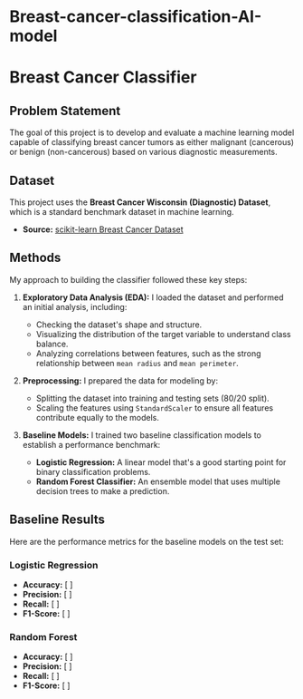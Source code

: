 # Breast-cancer-classification-AI-model
# Breast Cancer Classifier

## Problem Statement

The goal of this project is to develop and evaluate a machine learning model capable of classifying breast cancer tumors as either malignant (cancerous) or benign (non-cancerous) based on various diagnostic measurements.

## Dataset

This project uses the **Breast Cancer Wisconsin (Diagnostic) Dataset**, which is a standard benchmark dataset in machine learning.
- **Source:** [scikit-learn Breast Cancer Dataset](https://scikit-learn.org/stable/datasets/toy_dataset.html#breast-cancer-dataset)

## Methods

My approach to building the classifier followed these key steps:

1.  **Exploratory Data Analysis (EDA):** I loaded the dataset and performed an initial analysis, including:
    - Checking the dataset's shape and structure.
    - Visualizing the distribution of the target variable to understand class balance.
    - Analyzing correlations between features, such as the strong relationship between `mean radius` and `mean perimeter`.

2.  **Preprocessing:** I prepared the data for modeling by:
    - Splitting the dataset into training and testing sets (80/20 split).
    - Scaling the features using `StandardScaler` to ensure all features contribute equally to the models.

3.  **Baseline Models:** I trained two baseline classification models to establish a performance benchmark:
    - **Logistic Regression:** A linear model that's a good starting point for binary classification problems.
    - **Random Forest Classifier:** An ensemble model that uses multiple decision trees to make a prediction.

## Baseline Results

Here are the performance metrics for the baseline models on the test set:

### Logistic Regression
- **Accuracy:** [ ]
- **Precision:** [ ]
- **Recall:** [ ]
- **F1-Score:** [ ]

### Random Forest
- **Accuracy:** [ ]
- **Precision:** [ ]
- **Recall:** [ ]
- **F1-Score:** [ ]
  
